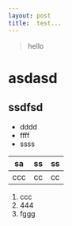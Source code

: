 ```yaml
---
layout: post
title:	test...
---
```



>hello

# asdasd

## ssdfsd

* dddd
* ffff
* ssss


sa|ss|ss
--|---|--
ccc|cc|cc


1. ccc
2. 444
3. fggg


